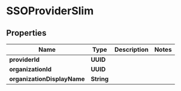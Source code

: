 

# SSOProviderSlim


## Properties

| Name | Type | Description | Notes |
|------------ | ------------- | ------------- | -------------|
|**providerId** | **UUID** |  |  |
|**organizationId** | **UUID** |  |  |
|**organizationDisplayName** | **String** |  |  |



